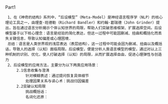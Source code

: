 Part1

     1、在《神奇的结构》系列中，“后设模型”（Meta-Model）是神经语言程序学（NLP）的核心理论工具之一，由理查·班德勒（Richard Bandler）和约翰·葛瑞德（John Grinder）提出，旨在通过语言分析揭示个体认知世界的局限，帮助人们突破思维框架、扩展选择空间。后设模型基于以下核心理念：语言是经验的简化表达，但这一过程中可能因删减、扭曲和概括化而丢失关键信息，导致认知偏差或心理困境.
     总结：语言是人类世界观的浅层表达（表层结构），这一过程中可能会因为删减、扭曲以及概括话，导致人的选择（认知）面临局限。后设模型，便是分析人类语言模型的模型，通过对以上三种机制的识别、优化，使人打破选择（认知）的局限，从而扩展选择自由，促进心理弹性与创造力
     2、后设模型的应用方法，主要分为以下两类应用场景：
	     2.1信息收集与澄清
		     针对模糊表述：通过提问恢复具体细节
		     处理因果关系与读心术：挑战归因偏差
	     2.2突破认知局限
		     挑战概括话：
		     名词化还原：